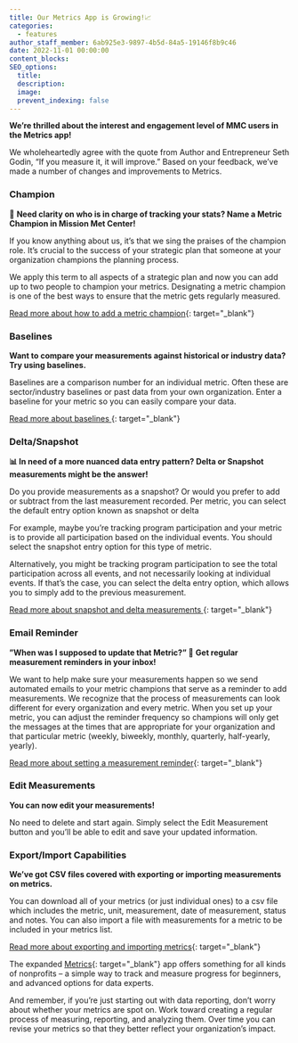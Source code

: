 ```yaml
---
title: Our Metrics App is Growing!📈
categories:
  - features
author_staff_member: 6ab925e3-9897-4b5d-84a5-19146f8b9c46
date: 2022-11-01 00:00:00
content_blocks:
SEO_options:
  title:
  description:
  image:
  prevent_indexing: false
---
```

**We’re thrilled about the interest and engagement level of MMC users in the Metrics app!&nbsp;**

We wholeheartedly agree with the quote from Author and Entrepreneur Seth Godin, “If you measure it, it will improve.” Based on your feedback, we’ve made a number of changes and improvements to Metrics.&nbsp;

### **Champion**

🤔&nbsp;**Need clarity on who is in charge of tracking your stats? Name a Metric Champion in Mission Met Center!**

If you know anything about us, it’s that we sing the praises of the champion role. It’s crucial to the success of your strategic plan that someone at your organization champions the planning process.

We apply this term to all aspects of a strategic plan and now you can add up to two people to champion your metrics. Designating a metric champion is one of the best ways to ensure that the metric gets regularly measured.&nbsp;

[Read more about how to add a metric champion](https://help.causey.app/articles/157-metrics-team-and-content/){: target="_blank"}&nbsp;

### **Baselines**

**Want to compare your measurements against historical or industry data? Try using baselines.**

Baselines are a comparison number for an individual metric. Often these are sector/industry baselines or past data from your own organization. Enter a baseline for your metric so you can easily compare your data.

[Read more about baselines&nbsp;](https://help.causey.app/articles/158-metrics-targets-and-baselines/){: target="_blank"}

### **Delta/Snapshot**

**📊 In need of a more nuanced data entry pattern? Delta or Snapshot measurements might be the answer!**

Do you provide measurements as a snapshot? Or would you prefer to add or subtract from the last measurement recorded. Per metric, you can select the default entry option known as snapshot or delta

For example, maybe you’re tracking program participation and your metric is to provide all participation based on the individual events. You should select the snapshot entry option for this type of metric.

Alternatively, you might be tracking program participation to see the total participation across all events, and not necessarily looking at individual events. If that’s the case, you can select the delta entry option, which allows you to simply add to the previous measurement.

[Read more about snapshot and delta measurements&nbsp;](https://help.causey.app/articles/159-metrics-advanced/){: target="_blank"}

###

### **Email Reminder**

**”When was I supposed to update that Metric?”&nbsp;**🔔&nbsp;**Get regular measurement reminders in your inbox!**

We want to help make sure your measurements happen so we send automated emails to your metric champions that serve as a reminder to add measurements. We recognize that the process of measurements can look different for every organization and every metric. When you set up your metric, you can adjust the reminder frequency so champions will only get the messages at the times that are appropriate for your organization and that particular metric (weekly, biweekly, monthly, quarterly, half-yearly, yearly).



[Read more about setting a measurement reminder](https://help.causey.app/articles/157-metrics-team-and-content/){: target="_blank"}&nbsp;

### **Edit Measurements**

**You can now edit your measurements!&nbsp;**

No need to delete and start again. Simply select the Edit Measurement button and you’ll be able to edit and save your updated information.&nbsp;

###

### **Export/Import Capabilities**

**We’ve got CSV files covered with exporting or importing measurements on metrics.**&nbsp;

You can download all of your metrics (or just individual ones) to a csv file which includes the metric, unit, measurement, date of measurement, status and notes. You can also import a file with measurements for a metric to be included in your metrics list.

[Read more about exporting and importing metrics](https://help.causey.app/articles/160-import-export-metrics?auth=true){: target="_blank"}&nbsp;

The expanded [Metrics](https://help.causey.app/articles/86-metrics?auth=true){: target="_blank"} app offers something for all kinds of nonprofits – a simple way to track and measure progress for beginners, and advanced options for data experts.&nbsp;

And remember, if you’re just starting out with data reporting, don’t worry about whether your metrics are spot on. Work toward creating a regular process of measuring, reporting, and analyzing them. Over time you can revise your metrics so that they better reflect your organization’s impact.&nbsp;